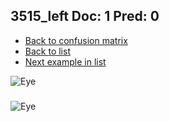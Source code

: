 ## 3515_left Doc: 1 Pred: 0
- [Back to confusion matrix](https://github.com/juliandewit/kaggle_retinopathy/blob/master/matrix.md)
- [Back to list](https://github.com/juliandewit/kaggle_retinopathy/blob/master/lists/10/list.md)
- [Next example in list](https://github.com/juliandewit/kaggle_retinopathy/blob/master/lists/10/35/35205_left.md)

![Eye](https://retinopaty.blob.core.windows.net/size1024/3515_left_1.jpeg)

### 

![Eye]()
